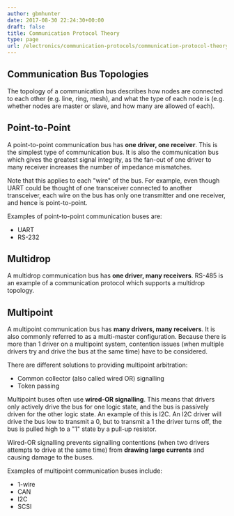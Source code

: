 ```yaml
---
author: gbmhunter
date: 2017-08-30 22:24:30+00:00
draft: false
title: Communication Protocol Theory
type: page
url: /electronics/communication-protocols/communication-protocol-theory
---
```


## Communication Bus Topologies

The topology of a communication bus describes how nodes are connected to each other (e.g. line, ring, mesh), and what the type of each node is (e.g. whether nodes are master or slave, and how many are allowed of each).

## Point-to-Point

A point-to-point communication bus has **one driver, one receiver**. This is the simplest type of communication bus. It is also the communication bus which gives the greatest signal integrity, as the fan-out of one driver to many receiver increases the number of impedance mismatches.

Note that this applies to each "wire" of the bus. For example, even though UART could be thought of one transceiver connected to another transceiver, each wire on the bus has only one transmitter and one receiver, and hence is point-to-point.

Examples of point-to-point communication buses are:

* UART
* RS-232

## Multidrop

A multidrop communication bus has **one driver, many receivers**. RS-485 is an example of a communication protocol which supports a multidrop topology.

## Multipoint

A multipoint communication bus has **many drivers, many receivers**. It is also commonly referred to as a multi-master configuration. Because there is more than 1 driver on a multipoint system, contention issues (when multiple drivers try and drive the bus at the same time) have to be considered.

There are different solutions to providing multipoint arbitration:

* Common collector (also called wired OR) signalling
* Token passing

Multipoint buses often use **wired-OR signalling**. This means that drivers only actively drive the bus for one logic state, and the bus is passively driven for the other logic state. An example of this is I2C. An I2C driver will drive the bus low to transmit a 0, but to transmit a 1 the driver turns off, the bus is pulled high to a "1" state by a pull-up resistor.

Wired-OR signalling prevents signalling contentions (when two drivers attempts to drive at the same time) from **drawing large currents** and causing damage to the buses.

Examples of multipoint communication buses include:

* 1-wire
* CAN
* I2C
* SCSI
